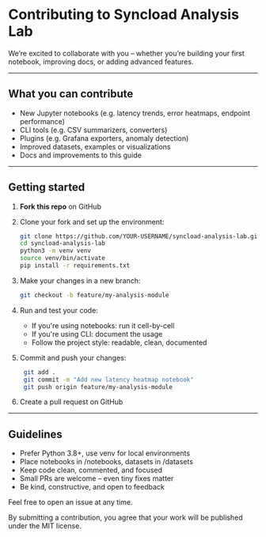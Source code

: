 # Contributing to Syncload Analysis Lab

We’re excited to collaborate with you – whether you’re building your first notebook, improving docs, or adding advanced features.

---

## What you can contribute

- New Jupyter notebooks (e.g. latency trends, error heatmaps, endpoint performance)
- CLI tools (e.g. CSV summarizers, converters)
- Plugins (e.g. Grafana exporters, anomaly detection)
- Improved datasets, examples or visualizations
- Docs and improvements to this guide

---

## Getting started

1. **Fork this repo** on GitHub
2. Clone your fork and set up the environment:
   ```bash
   git clone https://github.com/YOUR-USERNAME/syncload-analysis-lab.git
   cd syncload-analysis-lab
   python3 -m venv venv
   source venv/bin/activate
   pip install -r requirements.txt

3. Make your changes in a new branch:
   ```bash
   git checkout -b feature/my-analysis-module

4. Run and test your code:

   - If you're using notebooks: run it cell-by-cell
   - If you're using CLI: document the usage
   - Follow the project style: readable, clean, documented


5. Commit and push your changes:
   ```bash
    git add .
    git commit -m "Add new latency heatmap notebook"
    git push origin feature/my-analysis-module
   
6. Create a pull request on GitHub

---

## Guidelines

- Prefer Python 3.8+, use venv for local environments
- Place notebooks in /notebooks, datasets in /datasets
- Keep code clean, commented, and focused
- Small PRs are welcome – even tiny fixes matter
- Be kind, constructive, and open to feedback

Feel free to open an issue at any time. 

By submitting a contribution, you agree that your work will be published under the MIT license.